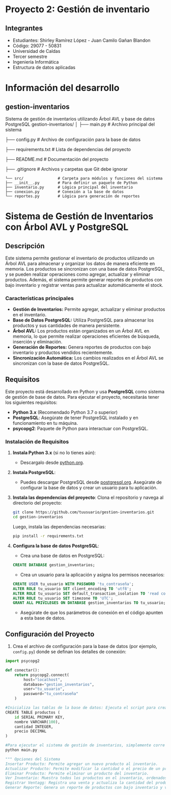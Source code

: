 # Proyecto 2: Gestión de inventario

## Integrantes

- Estudiantes: Shirley Ramírez López - Juan Camilo Gañan Blandon
- Código: 29077 - 50831
- Universidad de Caldas
- Tercer semestre
- Ingeniería Informática
- Estructura de datos aplicadas

# Información del desarrollo

## gestion-inventarios
Sistema de gestión de inventarios utilizando Árbol AVL y base de datos PostgreSQL
gestion-inventarios/
│
├── main.py                # Archivo principal del sistema

├── config.py              # Archivo de configuración para la base de datos

├── requirements.txt       # Lista de dependencias del proyecto

├── README.md              # Documentación del proyecto

├── .gitignore             # Archivos y carpetas que Git debe ignorar

    └── src/               # Carpeta para módulos y funciones del sistema
    ├── __init__.py        # Para definir un paquete de Python
    ├── inventario.py      # Lógica principal del inventario
    ├── conexion.py        # Conexión a la base de datos
    └── reportes.py        # Lógica para generación de reportes

# Sistema de Gestión de Inventarios con Árbol AVL y PostgreSQL

## Descripción
Este sistema permite gestionar el inventario de productos utilizando un Árbol AVL para almacenar y organizar los datos de manera eficiente en memoria. Los productos se sincronizan con una base de datos PostgreSQL, y se pueden realizar operaciones como agregar, actualizar y eliminar productos. Además, el sistema permite generar reportes de productos con bajo inventario y registrar ventas para actualizar automáticamente el stock.

### Características principales
- **Gestión de Inventarios:** Permite agregar, actualizar y eliminar productos en el inventario.
- **Base de Datos PostgreSQL:** Utiliza PostgreSQL para almacenar los productos y sus cantidades de manera persistente.
- **Árbol AVL:** Los productos están organizados en un Árbol AVL en memoria, lo que permite realizar operaciones eficientes de búsqueda, inserción y eliminación.
- **Generación de Reportes:** Genera reportes de productos con bajo inventario y productos vendidos recientemente.
- **Sincronización Automática:** Los cambios realizados en el Árbol AVL se sincronizan con la base de datos PostgreSQL.

## Requisitos

Este proyecto está desarrollado en Python y usa **PostgreSQL** como sistema de gestión de base de datos. Para ejecutar el proyecto, necesitarás tener los siguientes requisitos:

- **Python 3.x** (Recomendado Python 3.7 o superior)
- **PostgreSQL**: Asegúrate de tener PostgreSQL instalado y en funcionamiento en tu máquina.
- **psycopg2**: Paquete de Python para interactuar con PostgreSQL.

### Instalación de Requisitos

1. **Instala Python 3.x** (si no lo tienes aún):
    - Descargalo desde [python.org](https://www.python.org/downloads/).

2. **Instala PostgreSQL**:
    - Puedes descargar PostgreSQL desde [postgresql.org](https://www.postgresql.org/download/). Asegúrate de configurar la base de datos y crear un usuario para tu aplicación.

3. **Instala las dependencias del proyecto**:
    Clona el repositorio y navega al directorio del proyecto:
    ```bash
    git clone https://github.com/tuusuario/gestion-inventarios.git
    cd gestion-inventarios
    ```

    Luego, instala las dependencias necesarias:
    ```bash
    pip install -r requirements.txt
    ```

4. **Configura la base de datos PostgreSQL**:
    - Crea una base de datos en PostgreSQL:
    ```sql
    CREATE DATABASE gestion_inventarios;
    ```
    - Crea un usuario para la aplicación y asigna los permisos necesarios:
    ```sql
    CREATE USER tu_usuario WITH PASSWORD 'tu_contraseña';
    ALTER ROLE tu_usuario SET client_encoding TO 'utf8';
    ALTER ROLE tu_usuario SET default_transaction_isolation TO 'read committed';
    ALTER ROLE tu_usuario SET timezone TO 'UTC';
    GRANT ALL PRIVILEGES ON DATABASE gestion_inventarios TO tu_usuario;
    ```

    - Asegúrate de que los parámetros de conexión en el código apunten a esta base de datos.

## Configuración del Proyecto

1. Crea el archivo de configuración para la base de datos (por ejemplo, `config.py`) donde se definan los detalles de conexión:

```python
import psycopg2

def conectar():
    return psycopg2.connect(
        host="localhost",
        database="gestion_inventarios",
        user="tu_usuario",
        password="tu_contraseña"
    )

#Inicializa las tablas de la base de datos: Ejecuta el script para crear las tablas necesarias en PostgreSQL, por ejemplo
CREATE TABLE productos (
    id SERIAL PRIMARY KEY,
    nombre VARCHAR(100),
    cantidad INTEGER,
    precio DECIMAL
)

#Para ejecutar el sistema de gestión de inventarios, simplemente corre el archivo principal
python main.py

""" Opciones del Sistema
Insertar Producto: Permite agregar un nuevo producto al inventario.
Actualizar Producto: Permite modificar la cantidad o el precio de un producto existente.
Eliminar Producto: Permite eliminar un producto del inventario.
Ver Inventario: Muestra todos los productos en el inventario, ordenados por su ID.
Registrar Ventagg: Registra una venta y actualiza la cantidad del producto en el inventario.
Generar Reporte: Genera un reporte de productos con bajo inventario y ventas recientes. """

